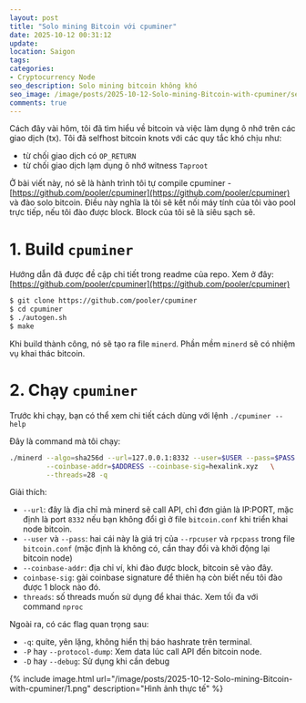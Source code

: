```yaml
---
layout: post
title: "Solo mining Bitcoin với cpuminer"
date: 2025-10-12 00:31:12
update:
location: Saigon
tags:
categories:
- Cryptocurrency Node
seo_description: Solo mining bitcoin không khó
seo_image: /image/posts/2025-10-12-Solo-mining-Bitcoin-with-cpuminer/seo.png
comments: true
---
```


Cách đây vài hôm, tôi đã tìm hiểu về bitcoin và việc làm dụng ô nhớ trên các giao dịch (tx). Tôi đã selfhost bitcoin
knots với các quy tắc khó chịu như:

- từ chối giao dịch có `OP_RETURN`
- từ chối giao dịch lạm dụng ô nhớ witness `Taproot`

Ở bài viết này, nó sẽ là hành trình tôi tự compile cpuminer - [https://github.com/pooler/cpuminer](https://github.com/pooler/cpuminer)
và đào solo bitcoin. Điều này nghĩa là tôi sẽ kết nối máy tính của tôi vào pool trực tiếp, nếu tôi đào được block. Block của tôi sẽ là
siêu sạch sẽ.

# 1. Build `cpuminer`
Hướng dẫn đã được đề cập chi tiết trong readme của repo. Xem ở đây: [https://github.com/pooler/cpuminer](https://github.com/pooler/cpuminer)

```sh
$ git clone https://github.com/pooler/cpuminer
$ cd cpuminer
$ ./autogen.sh
$ make
```

Khi build thành công, nó sẽ tạo ra file `minerd`. Phần mềm `minerd` sẽ có nhiệm vụ khai thác bitcoin.

# 2. Chạy `cpuminer`
Trước khi chạy, bạn có thể xem chi tiết cách dùng với lệnh `./cpuminer --help`

Đây là command mà tôi chạy:

```sh
./minerd --algo=sha256d --url=127.0.0.1:8332 --user=$USER --pass=$PASS \
         --coinbase-addr=$ADDRESS --coinbase-sig=hexalink.xyz   \
         --threads=28 -q
```

Giải thích:

- `--url`: đây là địa chỉ mà minerd sẽ call API, chỉ đơn giản là IP:PORT, mặc định là port `8332` nếu bạn không đổi gì ở file `bitcoin.conf`
khi triển khai node bitcoin.
- `--user` và `--pass`: hai cái này là giá trị của `--rpcuser` và `rpcpass` trong file `bitcoin.conf` (mặc định là không có, cần thay đổi và
khởi động lại bitcoin node)
- `--coinbase-addr`: địa chỉ ví, khi đào được block, bitcoin sẽ vào đây.
- `coinbase-sig`: gài coinbase signature để thiên hạ còn biết nếu tôi đào được 1 block nào đó.
- `threads`: số threads muốn sử dụng để khai thác. Xem tối đa với command `nproc`

Ngoài ra, có các flag quan trọng sau:

- `-q`: quite, yên lặng, không hiển thị báo hashrate trên terminal.
- `-P` hay `--protocol-dump`: Xem data lúc call API đến bitcoin node.
- `-D` hay `--debug`: Sử dụng khi cần debug

{% include image.html url="/image/posts/2025-10-12-Solo-mining-Bitcoin-with-cpuminer/1.png" description="Hình ảnh thực tế" %}
